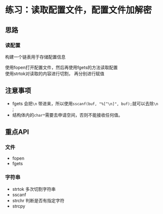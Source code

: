 练习：读取配置文件，配置文件加解密
===

## 思路
### 读配置
构建一个链表用于存储配置信息   

使用fopen打开配置文件，然后再使用fgets的方法读取配置  
使用strtok对读取的内容进行切割，  再分别进行赋值

## 注意事项

* fgets 会把`\n` 带进来，所以使用`sscanf(buf, "%[^\n]", buf);`就可以去除`\n
`;
* 结构体内的`char*`需要去申请空间，否则不能接收任何值。

## 重点API
### 文件
* fopen
* fgets

### 字符串
* strtok 多次切割字符串
* sscanf 
* strchr 判断是否有指定字符
* strcpy
